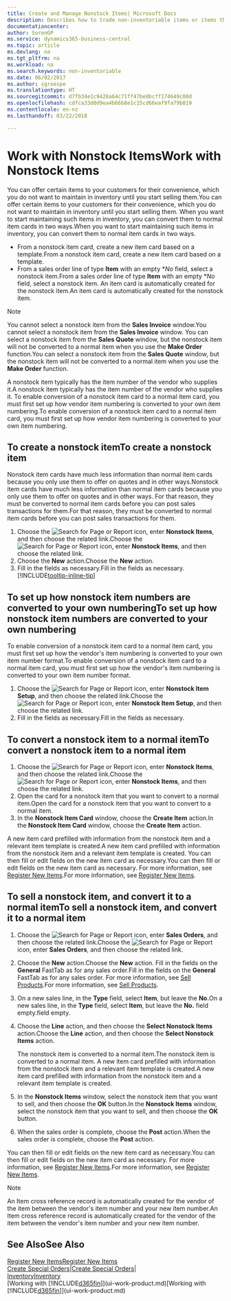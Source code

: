 ```yaml
---
title: Create and Manage Nonstock Items| Microsoft Docs
description: Describes how to trade non-inventoriable items or items that are not maintained in your inventory.
documentationcenter: 
author: SorenGP
ms.service: dynamics365-business-central
ms.topic: article
ms.devlang: na
ms.tgt_pltfrm: na
ms.workload: na
ms.search.keywords: non-inventoriable
ms.date: 06/02/2017
ms.author: sgroespe
ms.translationtype: HT
ms.sourcegitcommit: d7fb34e1c9428a64c71ff47be8bcff174649c00d
ms.openlocfilehash: cdfca33d0d9ea4b66b8e1c15cd66eaf9fa79b819
ms.contentlocale: en-nz
ms.lasthandoff: 03/22/2018

---
```

# <a name="work-with-nonstock-items"></a><span data-ttu-id="6ce30-103">Work with Nonstock Items</span><span class="sxs-lookup"><span data-stu-id="6ce30-103">Work with Nonstock Items</span></span>
<span data-ttu-id="6ce30-104">You can offer certain items to your customers for their convenience, which you do not want to maintain in inventory until you start selling them.</span><span class="sxs-lookup"><span data-stu-id="6ce30-104">You can offer certain items to your customers for their convenience, which you do not want to maintain in inventory until you start selling them.</span></span> <span data-ttu-id="6ce30-105">When you want to start maintaining such items in inventory, you can convert them to normal item cards in two ways.</span><span class="sxs-lookup"><span data-stu-id="6ce30-105">When you want to start maintaining such items in inventory, you can convert them to normal item cards in two ways.</span></span>

* <span data-ttu-id="6ce30-106">From a nonstock item card, create a new item card based on a template.</span><span class="sxs-lookup"><span data-stu-id="6ce30-106">From a nonstock item card, create a new item card based on a template.</span></span>
* <span data-ttu-id="6ce30-107">From a sales order line of type **Item** with an empty \**No* field, select a nonstock item.</span><span class="sxs-lookup"><span data-stu-id="6ce30-107">From a sales order line of type **Item** with an empty \**No* field, select a nonstock item.</span></span> <span data-ttu-id="6ce30-108">An item card is automatically created for the nonstock item.</span><span class="sxs-lookup"><span data-stu-id="6ce30-108">An item card is automatically created for the nonstock item.</span></span>

> [!NOTE]  
>   <span data-ttu-id="6ce30-109">You cannot select a nonstock item from the **Sales Invoice** window.</span><span class="sxs-lookup"><span data-stu-id="6ce30-109">You cannot select a nonstock item from the **Sales Invoice** window.</span></span> <span data-ttu-id="6ce30-110">You can select a nonstock item from the **Sales Quote** window, but the nonstock item will not be converted to a normal item when you use the **Make Order** function.</span><span class="sxs-lookup"><span data-stu-id="6ce30-110">You can select a nonstock item from the **Sales Quote** window, but the nonstock item will not be converted to a normal item when you use the **Make Order** function.</span></span>

<span data-ttu-id="6ce30-111">A nonstock item typically has the item number of the vendor who supplies it.</span><span class="sxs-lookup"><span data-stu-id="6ce30-111">A nonstock item typically has the item number of the vendor who supplies it.</span></span> <span data-ttu-id="6ce30-112">To enable conversion of a nonstock item card to a normal item card, you must first set up how vendor item numbering is converted to your own item numbering.</span><span class="sxs-lookup"><span data-stu-id="6ce30-112">To enable conversion of a nonstock item card to a normal item card, you must first set up how vendor item numbering is converted to your own item numbering.</span></span>   

## <a name="to-create-a-nonstock-item"></a><span data-ttu-id="6ce30-113">To create a nonstock item</span><span class="sxs-lookup"><span data-stu-id="6ce30-113">To create a nonstock item</span></span>
<span data-ttu-id="6ce30-114">Nonstock item cards have much less information than normal item cards because you only use them to offer on quotes and in other ways.</span><span class="sxs-lookup"><span data-stu-id="6ce30-114">Nonstock item cards have much less information than normal item cards because you only use them to offer on quotes and in other ways.</span></span> <span data-ttu-id="6ce30-115">For that reason, they must be converted to normal item cards before you can post sales transactions for them.</span><span class="sxs-lookup"><span data-stu-id="6ce30-115">For that reason, they must be converted to normal item cards before you can post sales transactions for them.</span></span>

1. <span data-ttu-id="6ce30-116">Choose the ![Search for Page or Report](media/ui-search/search_small.png "Search for Page or Report icon") icon, enter **Nonstock Items**, and then choose the related link.</span><span class="sxs-lookup"><span data-stu-id="6ce30-116">Choose the ![Search for Page or Report](media/ui-search/search_small.png "Search for Page or Report icon") icon, enter **Nonstock Items**, and then choose the related link.</span></span>
2. <span data-ttu-id="6ce30-117">Choose the **New** action.</span><span class="sxs-lookup"><span data-stu-id="6ce30-117">Choose the **New** action.</span></span>
3. <span data-ttu-id="6ce30-118">Fill in the fields as necessary.</span><span class="sxs-lookup"><span data-stu-id="6ce30-118">Fill in the fields as necessary.</span></span> [!INCLUDE[tooltip-inline-tip](includes/tooltip-inline-tip_md.md)]

## <a name="to-set-up-how-nonstock-item-numbers-are-converted-to-your-own-numbering"></a><span data-ttu-id="6ce30-119">To set up how nonstock item numbers are converted to your own numbering</span><span class="sxs-lookup"><span data-stu-id="6ce30-119">To set up how nonstock item numbers are converted to your own numbering</span></span>
<span data-ttu-id="6ce30-120">To enable conversion of a nonstock item card to a normal item card, you must first set up how the vendor's item numbering is converted to your own item number format.</span><span class="sxs-lookup"><span data-stu-id="6ce30-120">To enable conversion of a nonstock item card to a normal item card, you must first set up how the vendor's item numbering is converted to your own item number format.</span></span>

1. <span data-ttu-id="6ce30-121">Choose the ![Search for Page or Report](media/ui-search/search_small.png "Search for Page or Report icon") icon, enter **Nonstock Item Setup**, and then choose the related link.</span><span class="sxs-lookup"><span data-stu-id="6ce30-121">Choose the ![Search for Page or Report](media/ui-search/search_small.png "Search for Page or Report icon") icon, enter **Nonstock Item Setup**, and then choose the related link.</span></span>
2. <span data-ttu-id="6ce30-122">Fill in the fields as necessary.</span><span class="sxs-lookup"><span data-stu-id="6ce30-122">Fill in the fields as necessary.</span></span>

## <a name="to-convert-a-nonstock-item-to-a-normal-item"></a><span data-ttu-id="6ce30-123">To convert a nonstock item to a normal item</span><span class="sxs-lookup"><span data-stu-id="6ce30-123">To convert a nonstock item to a normal item</span></span>
1. <span data-ttu-id="6ce30-124">Choose the ![Search for Page or Report](media/ui-search/search_small.png "Search for Page or Report icon") icon, enter **Nonstock Items**, and then choose the related link.</span><span class="sxs-lookup"><span data-stu-id="6ce30-124">Choose the ![Search for Page or Report](media/ui-search/search_small.png "Search for Page or Report icon") icon, enter **Nonstock Items**, and then choose the related link.</span></span>
2. <span data-ttu-id="6ce30-125">Open the card for a nonstock item that you want to convert to a normal item.</span><span class="sxs-lookup"><span data-stu-id="6ce30-125">Open the card for a nonstock item that you want to convert to a normal item.</span></span>
3. <span data-ttu-id="6ce30-126">In the **Nonstock Item Card** window, choose the **Create Item** action.</span><span class="sxs-lookup"><span data-stu-id="6ce30-126">In the **Nonstock Item Card** window, choose the **Create Item** action.</span></span>

<span data-ttu-id="6ce30-127">A new item card prefilled with information from the nonstock item and a relevant item template is created.</span><span class="sxs-lookup"><span data-stu-id="6ce30-127">A new item card prefilled with information from the nonstock item and a relevant item template is created.</span></span> <span data-ttu-id="6ce30-128">You can then fill or edit fields on the new item card as necessary.</span><span class="sxs-lookup"><span data-stu-id="6ce30-128">You can then fill or edit fields on the new item card as necessary.</span></span> <span data-ttu-id="6ce30-129">For more information, see [Register New Items](inventory-how-register-new-items.md).</span><span class="sxs-lookup"><span data-stu-id="6ce30-129">For more information, see [Register New Items](inventory-how-register-new-items.md).</span></span>

## <a name="to-sell-a-nonstock-item-and-convert-it-to-a-normal-item"></a><span data-ttu-id="6ce30-130">To sell a nonstock item, and convert it to a normal item</span><span class="sxs-lookup"><span data-stu-id="6ce30-130">To sell a nonstock item, and convert it to a normal item</span></span>
1. <span data-ttu-id="6ce30-131">Choose the ![Search for Page or Report](media/ui-search/search_small.png "Search for Page or Report icon") icon, enter **Sales Orders**, and then choose the related link.</span><span class="sxs-lookup"><span data-stu-id="6ce30-131">Choose the ![Search for Page or Report](media/ui-search/search_small.png "Search for Page or Report icon") icon, enter **Sales Orders**, and then choose the related link.</span></span>
2. <span data-ttu-id="6ce30-132">Choose the **New** action.</span><span class="sxs-lookup"><span data-stu-id="6ce30-132">Choose the **New** action.</span></span> <span data-ttu-id="6ce30-133">Fill in the fields on the **General** FastTab as for any sales order.</span><span class="sxs-lookup"><span data-stu-id="6ce30-133">Fill in the fields on the **General** FastTab as for any sales order.</span></span> <span data-ttu-id="6ce30-134">For more information, see [Sell Products](sales-how-sell-products.md).</span><span class="sxs-lookup"><span data-stu-id="6ce30-134">For more information, see [Sell Products](sales-how-sell-products.md).</span></span>
3. <span data-ttu-id="6ce30-135">On a new sales line, in the **Type** field, select **Item**, but leave the **No.**</span><span class="sxs-lookup"><span data-stu-id="6ce30-135">On a new sales line, in the **Type** field, select **Item**, but leave the **No.**</span></span> <span data-ttu-id="6ce30-136">field empty.</span><span class="sxs-lookup"><span data-stu-id="6ce30-136">field empty.</span></span>
4. <span data-ttu-id="6ce30-137">Choose the **Line** action, and then choose the **Select Nonstock Items** action.</span><span class="sxs-lookup"><span data-stu-id="6ce30-137">Choose the **Line** action, and then choose the **Select Nonstock Items** action.</span></span>

    <span data-ttu-id="6ce30-138">The nonstock item is converted to a normal item.</span><span class="sxs-lookup"><span data-stu-id="6ce30-138">The nonstock item is converted to a normal item.</span></span> <span data-ttu-id="6ce30-139">A new item card prefilled with information from the nonstock item and a relevant item template is created.</span><span class="sxs-lookup"><span data-stu-id="6ce30-139">A new item card prefilled with information from the nonstock item and a relevant item template is created.</span></span>
5. <span data-ttu-id="6ce30-140">In the **Nonstock Items** window, select the nonstock item that you want to sell, and then choose the **OK** button.</span><span class="sxs-lookup"><span data-stu-id="6ce30-140">In the **Nonstock Items** window, select the nonstock item that you want to sell, and then choose the **OK** button.</span></span>
6. <span data-ttu-id="6ce30-141">When the sales order is complete, choose the **Post** action.</span><span class="sxs-lookup"><span data-stu-id="6ce30-141">When the sales order is complete, choose the **Post** action.</span></span>

<span data-ttu-id="6ce30-142">You can then fill or edit fields on the new item card as necessary.</span><span class="sxs-lookup"><span data-stu-id="6ce30-142">You can then fill or edit fields on the new item card as necessary.</span></span> <span data-ttu-id="6ce30-143">For more information, see [Register New Items](inventory-how-register-new-items.md).</span><span class="sxs-lookup"><span data-stu-id="6ce30-143">For more information, see [Register New Items](inventory-how-register-new-items.md).</span></span>

> [!NOTE]  
>   <span data-ttu-id="6ce30-144">An Item cross reference record is automatically created for the vendor of the item between the vendor's item number and your new item number.</span><span class="sxs-lookup"><span data-stu-id="6ce30-144">An Item cross reference record is automatically created for the vendor of the item between the vendor's item number and your new item number.</span></span>

## <a name="see-also"></a><span data-ttu-id="6ce30-145">See Also</span><span class="sxs-lookup"><span data-stu-id="6ce30-145">See Also</span></span>
[<span data-ttu-id="6ce30-146">Register New Items</span><span class="sxs-lookup"><span data-stu-id="6ce30-146">Register New Items</span></span>](inventory-how-register-new-items.md)  
<span data-ttu-id="6ce30-147">[Create Special Orders](sales-how-to-create-special-orders.md)|</span><span class="sxs-lookup"><span data-stu-id="6ce30-147">[Create Special Orders](sales-how-to-create-special-orders.md)|</span></span>  
[<span data-ttu-id="6ce30-148">Inventory</span><span class="sxs-lookup"><span data-stu-id="6ce30-148">Inventory</span></span>](inventory-manage-inventory.md)  
<span data-ttu-id="6ce30-149">[Working with [!INCLUDE[d365fin](includes/d365fin_md.md)]](ui-work-product.md)</span><span class="sxs-lookup"><span data-stu-id="6ce30-149">[Working with [!INCLUDE[d365fin](includes/d365fin_md.md)]](ui-work-product.md)</span></span>

